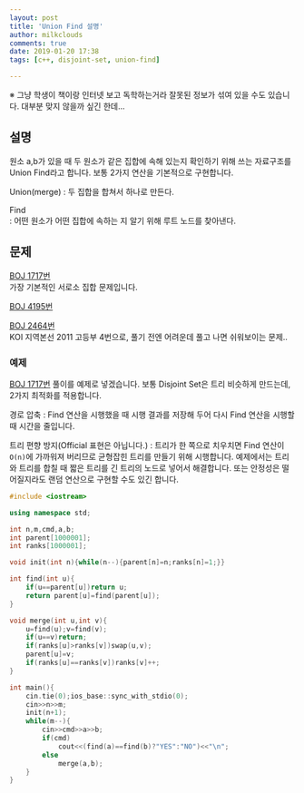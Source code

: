 ```yaml
---
layout: post
title: 'Union Find 설명'
author: milkclouds
comments: true
date: 2019-01-20 17:38
tags: [c++, disjoint-set, union-find]

---
```


※ 그냥 학생이 책이랑 인터넷 보고 독학하는거라 잘못된 정보가 섞여 있을 수도 있습니다. 대부분 맞지 않을까 싶긴 한데...


## 설명

원소 a,b가 있을 때 두 원소가 같은 집합에 속해 있는지 확인하기 위해 쓰는 자료구조를 Union Find라고 합니다. 보통 2가지 연산을 기본적으로 구현합니다.

Union(merge)
: 두 집합을 합쳐서 하나로 만든다.

Find  
: 어떤 원소가 어떤 집합에 속하는 지 알기 위해 루트 노드를 찾아낸다.


## 문제

[BOJ 1717번](https://www.acmicpc.net/problem/1717)  
가장 기본적인 서로소 집합 문제입니다.

[BOJ 4195번](https://www.acmicpc.net/problem/4195)

[BOJ 2464번](https://www.acmicpc.net/problem/2463)  
KOI 지역본선 2011 고등부 4번으로, 풀기 전엔 어려운데 풀고 나면 쉬워보이는 문제..

### 예제  

[BOJ 1717번](https://www.acmicpc.net/problem/1717) 풀이를 예제로 넣겠습니다.
보통 Disjoint Set은 트리 비슷하게 만드는데, 2가지 최적화를 적용합니다.

경로 압축
: Find 연산을 시행했을 때 시행 결과를 저장해 두어 다시 Find 연산을 시행할 때 시간을 줄입니다.

트리 편향 방지(Official 표현은 아닙니다.)
: 트리가 한 쪽으로 치우치면 Find 연산이 `O(n)`에 가까워져 버리므로 균형잡힌 트리를 만들기 위해 시행합니다. 예제에서는 트리와 트리를 합칠 때 짧은 트리를 긴 트리의 노드로 넣어서 해결합니다. 또는 안정성은 떨어질지라도 랜덤 연산으로 구현할 수도 있긴 합니다.

```c++
#include <iostream>

using namespace std;

int n,m,cmd,a,b;
int parent[1000001];
int ranks[1000001];

void init(int n){while(n--){parent[n]=n;ranks[n]=1;}}

int find(int u){
	if(u==parent[u])return u;
	return parent[u]=find(parent[u]);
}

void merge(int u,int v){
	u=find(u);v=find(v);
	if(u==v)return;
	if(ranks[u]>ranks[v])swap(u,v);
	parent[u]=v;
	if(ranks[u]==ranks[v])ranks[v]++;
}

int main(){
	cin.tie(0);ios_base::sync_with_stdio(0);
	cin>>n>>m;
	init(n+1);
	while(m--){
		cin>>cmd>>a>>b;
		if(cmd)
			cout<<(find(a)==find(b)?"YES":"NO")<<"\n";
		else
			merge(a,b);
	}
}
```